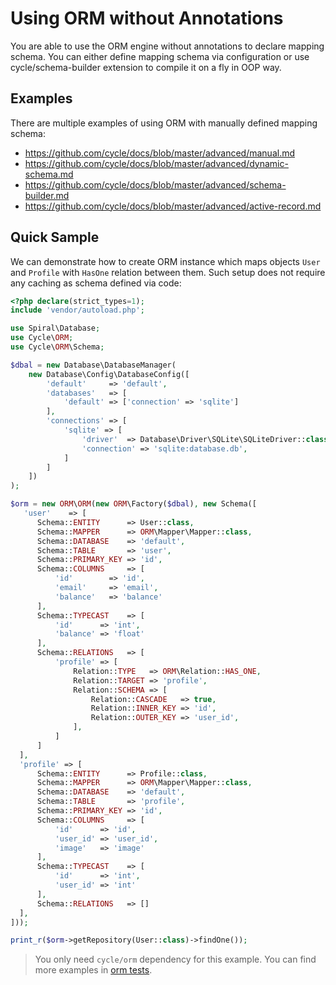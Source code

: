 # Using ORM without Annotations
You are able to use the ORM engine without annotations to declare mapping schema. You can either define mapping schema via configuration
or use cycle/schema-builder extension to compile it on a fly in OOP way.

## Examples
There are multiple examples of using ORM with manually defined mapping schema:
- https://github.com/cycle/docs/blob/master/advanced/manual.md
- https://github.com/cycle/docs/blob/master/advanced/dynamic-schema.md
- https://github.com/cycle/docs/blob/master/advanced/schema-builder.md
- https://github.com/cycle/docs/blob/master/advanced/active-record.md

## Quick Sample
We can demonstrate how to create ORM instance which maps objects `User` and `Profile` with `HasOne` relation between them.
Such setup does not require any caching as schema defined via code:

```php
<?php declare(strict_types=1);
include 'vendor/autoload.php';

use Spiral\Database;
use Cycle\ORM;
use Cycle\ORM\Schema;

$dbal = new Database\DatabaseManager(
    new Database\Config\DatabaseConfig([
        'default'     => 'default',
        'databases'   => [
            'default' => ['connection' => 'sqlite']
        ],
        'connections' => [
            'sqlite' => [
                'driver'  => Database\Driver\SQLite\SQLiteDriver::class,
                'connection' => 'sqlite:database.db',
            ]
        ]
    ])
);

$orm = new ORM\ORM(new ORM\Factory($dbal), new Schema([
   'user'    => [
      Schema::ENTITY      => User::class,
      Schema::MAPPER      => ORM\Mapper\Mapper::class,
      Schema::DATABASE    => 'default',
      Schema::TABLE       => 'user',
      Schema::PRIMARY_KEY => 'id',
      Schema::COLUMNS     => [
          'id'        => 'id', 
          'email'     => 'email', 
          'balance'   => 'balance'
      ],
      Schema::TYPECAST    => [
          'id'      => 'int',
          'balance' => 'float'
      ],
      Schema::RELATIONS   => [
          'profile' => [
              Relation::TYPE   => ORM\Relation::HAS_ONE,
              Relation::TARGET => 'profile',
              Relation::SCHEMA => [
                  Relation::CASCADE   => true,
                  Relation::INNER_KEY => 'id',      
                  Relation::OUTER_KEY => 'user_id',
              ],
          ]
      ]
  ],
  'profile' => [
      Schema::ENTITY      => Profile::class,
      Schema::MAPPER      => ORM\Mapper\Mapper::class,
      Schema::DATABASE    => 'default',
      Schema::TABLE       => 'profile',
      Schema::PRIMARY_KEY => 'id',
      Schema::COLUMNS     => [
          'id'      => 'id', 
          'user_id' => 'user_id', 
          'image'   => 'image'
      ],
      Schema::TYPECAST    => [
          'id'      => 'int',
          'user_id' => 'int'
      ],
      Schema::RELATIONS   => []
  ],
]));

print_r($orm->getRepository(User::class)->findOne());
```

> You only need `cycle/orm` dependency for this example. You can find more examples in [orm tests](https://github.com/cycle/orm/tree/master/tests/ORM).
